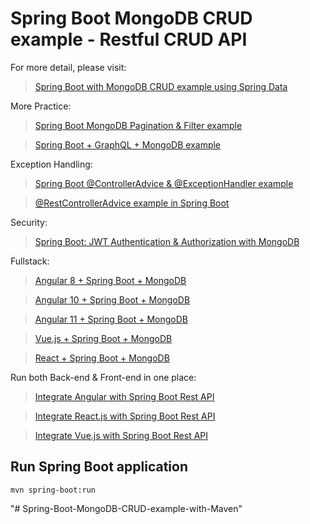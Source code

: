 # Spring Boot MongoDB CRUD example - Restful CRUD API

For more detail, please visit:
> [Spring Boot with MongoDB CRUD example using Spring Data](https://bezkoder.com/spring-boot-mongodb-crud/)

More Practice:
> [Spring Boot MongoDB Pagination & Filter example](https://bezkoder.com/spring-boot-mongodb-pagination/)

> [Spring Boot + GraphQL + MongoDB example](https://bezkoder.com/spring-boot-graphql-mongodb-example-graphql-java/)

Exception Handling:
> [Spring Boot @ControllerAdvice & @ExceptionHandler example](https://bezkoder.com/spring-boot-controlleradvice-exceptionhandler/)

> [@RestControllerAdvice example in Spring Boot](https://bezkoder.com/spring-boot-restcontrolleradvice/)

Security:
> [Spring Boot: JWT Authentication & Authorization with MongoDB](https://bezkoder.com/spring-boot-jwt-auth-mongodb/)

Fullstack:
> [Angular 8 + Spring Boot + MongoDB](https://bezkoder.com/angular-spring-boot-mongodb/)

> [Angular 10 + Spring Boot + MongoDB](https://bezkoder.com/angular-10-spring-boot-mongodb/)

> [Angular 11 + Spring Boot + MongoDB](https://bezkoder.com/angular-11-spring-boot-mongodb/)

> [Vue.js + Spring Boot + MongoDB](https://bezkoder.com/spring-boot-vue-mongodb/)

> [React + Spring Boot + MongoDB](https://bezkoder.com/react-spring-boot-mongodb/)

Run both Back-end & Front-end in one place:
> [Integrate Angular with Spring Boot Rest API](https://bezkoder.com/integrate-angular-spring-boot/)

> [Integrate React.js with Spring Boot Rest API](https://bezkoder.com/integrate-reactjs-spring-boot/)

> [Integrate Vue.js with Spring Boot Rest API](https://bezkoder.com/integrate-vue-spring-boot/)

## Run Spring Boot application
```
mvn spring-boot:run
```
"# Spring-Boot-MongoDB-CRUD-example-with-Maven" 

